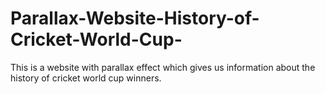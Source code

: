 # Parallax-Website-History-of-Cricket-World-Cup-
This  is a  website with parallax effect which gives us information about the history of cricket world cup winners.
